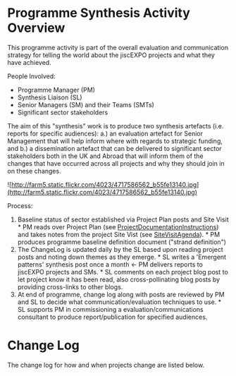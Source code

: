 # Programme Synthesis Activity Overview #
This programme activity is part of the overall evaluation and communication strategy for telling the world about the jiscEXPO projects and what they have achieved.

People Involved:
  * Programme Manager (PM)
  * Synthesis Liaison (SL)
  * Senior Managers (SM) and their Teams (SMTs)
  * Significant sector stakeholders

The aim of this "synthesis" work is to produce two synthesis artefacts (i.e. reports for specific audiences): a.) an evaluation artefact for Senior Management that will help inform where with regards to strategic funding, and b.) a dissemination artefact that can be delivered to significant sector stakeholders both in the UK and Abroad that will inform them of the changes that have occurred across all projects and why they should join in on these changes.

![http://farm5.static.flickr.com/4023/4717586562_b55fe13140.jpg](http://farm5.static.flickr.com/4023/4717586562_b55fe13140.jpg)

Process:
  1. Baseline status of sector established via Project Plan posts and Site Visit
    * PM reads over Project Plan (see [ProjectDocumentationInstructions](ProjectDocumentationInstructions.md)) and takes notes from the project Site Vist (see [SiteVisitAgenda](SiteVisitAgenda.md)).
    * PM produces programme baseline definition document ("strand definition")
  1. The ChangeLog is updated daily by the SL based upon reading project posts and noting down themes as they emerge.
    * SL writes a 'Emergent patterns' synthesis post once a month  <- PM delivers reports to jiscEXPO projects and SMs.
    * SL comments on each project blog post to let project know it has been read, also cross-pollinating blog posts by providing cross-links to other blogs.
  1. At end of programme, change log along with posts are reviewed by PM and SL to decide what communication/evaluation techniques to use.
    * SL supports PM in commissioning a evaluation/communications consultant to produce report/publication for specified audiences.

# Change Log #
The change log for how and when projects change are listed below.